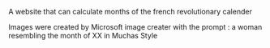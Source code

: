 A website that can calculate months of the french revolutionary calender

Images were created by Microsoft image creater with the prompt : a woman resembling the month of XX in Muchas Style
